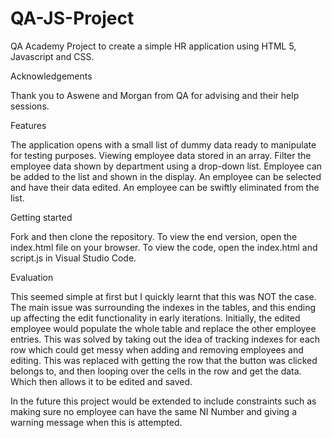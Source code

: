 # QA-JS-Project

QA Academy Project to create a simple HR application using HTML 5, Javascript and CSS.

Acknowledgements

Thank you to Aswene and Morgan from QA for advising and their help sessions. 

Features

The application opens with a small list of dummy data ready to manipulate for testing purposes.
Viewing employee data stored in an array.
Filter the employee data shown by department using a drop-down list.
Employee can be added to the list and shown in the display.
An employee can be selected and have their data edited.
An employee can be swiftly eliminated from the list.

Getting started

Fork and then clone the repository. To view the end version, open the index.html file on your browser. To view the code, open the index.html and script.js in Visual Studio Code.

Evaluation

This seemed simple at first but I quickly learnt that this was NOT the case. The main issue was surrounding the indexes in the tables, and this ending up affecting the edit functionality in early iterations. Initially, the edited employee would populate the whole table and replace the other employee entries. This was solved by taking out the idea of tracking indexes for each row which could get messy when adding and removing employees and editing. This was replaced with getting the row that the button was clicked belongs to, and then looping over the cells in the row and get the data. Which then allows it to be edited and saved.

In the future this project would be extended to include constraints such as making sure no employee can have the same NI Number and giving a warning message when this is attempted. 
